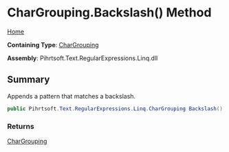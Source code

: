 # CharGrouping\.Backslash\(\) Method

[Home](../../../../../../README.md)

**Containing Type**: [CharGrouping](../README.md)

**Assembly**: Pihrtsoft\.Text\.RegularExpressions\.Linq\.dll

## Summary

Appends a pattern that matches a backslash\.

```csharp
public Pihrtsoft.Text.RegularExpressions.Linq.CharGrouping Backslash()
```

### Returns

[CharGrouping](../README.md)


